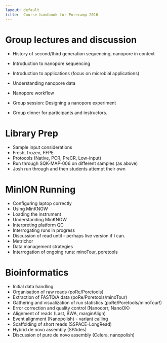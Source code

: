 ```yaml
---
layout: default
title:  Course handbook for Porecamp 2016
---
```


# Group lectures and discussion

- History of second/third generation sequencing, nanopore in context
- Introduction to nanopore sequencing
- Introduction to applications (focus on microbial applications)
- Understanding nanopore data
- Nanopore workflow
- Group session: Designing a nanopore experiment

- Group dinner for participants and instructors.

# Library Prep

- Sample input considerations
- Fresh, frozen, FFPE
- Protocols (Native, PCR, PreCR, Low-input)
- Run through SQK-MAP-006 on different samples (as above)
- Josh run through and then students attempt their own

# MinION Running

- Configuring laptop correctly
- Using MinKNOW
- Loading the instrument
- Understanding MinKNOW
- Interpreting platform QC
- Interrogating runs in progress
- Discussion of read until - perhaps live version if I can.
- Metrichor
- Data management strategies
- Interrogation of ongoing runs: minoTour, poretools

# Bioinformatics

- Initial data handling
- Organisation of raw reads (poRe/Poretools)
- Extraction of FASTQ/A data (poRe/Poretools/minoTour)
- Gathering and visualization of run statistics (poRe/Poretools/minoTour!)
- Error correction and quality control (Nanocorr, NanoOK)
- Alignment of reads (Last, BWA, marginAlign)
- Event alignment (Nanopolish) - variant calling
- Scaffolding of short reads (SSPACE-LongRead)
- Hybrid de novo assembly (SPAdes)
- Discussion of pure de novo assembly (Celera, nanopolish)

